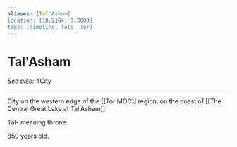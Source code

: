 ```yaml
---
aliases: [Tal'Asham]
location: [10.2104, 7.8003]
tags: [Timeline, Tals, Tor]
---
```

<span
	  class='ob-timelines' 
	  data-date='1176-10-11-00' 
	  data-title="Tal'Asham"
	 data-type='range'
	 data-end='2022-01-01-00'>
</span>
# Tal'Asham
*See also:* #City 
___
City on the western edge of the [[Tor MOC]] region, on the coast of [[The Central Great Lake at Tal'Asham]]

Tal- meaning throne.

850 years old.
